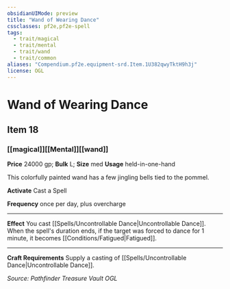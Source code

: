 ```yaml
---
obsidianUIMode: preview
title: "Wand of Wearing Dance"
cssclasses: pf2e,pf2e-spell
tags:
  - trait/magical
  - trait/mental
  - trait/wand
  - trait/common
aliases: "Compendium.pf2e.equipment-srd.Item.1U382qwyTktH9h3j"
license: OGL
---
```

# Wand of Wearing Dance
## Item 18
### [[magical]][[Mental]][[wand]]


**Price** 24000 gp; 
**Bulk** L; **Size** med
**Usage** held-in-one-hand

This colorfully painted wand has a few jingling bells tied to the pommel.

**Activate** Cast a Spell

**Frequency** once per day, plus overcharge

* * *

**Effect** You cast [[Spells/Uncontrollable Dance|Uncontrollable Dance]]. When the spell's duration ends, if the target was forced to dance for 1 minute, it becomes [[Conditions/Fatigued|Fatigued]].

* * *

**Craft Requirements** Supply a casting of [[Spells/Uncontrollable Dance|Uncontrollable Dance]].

*Source: Pathfinder Treasure Vault*
*OGL*